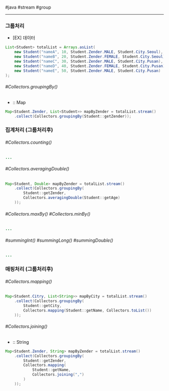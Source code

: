 #java \#stream \#group

---



### 그룹처리

- [EX] 데이터

```java
List<Student> totalList = Arrays.asList(
    new Student("nameA", 10, Student.Zender.MALE, Student.City.Seoul),
    new Student("nameB", 20, Student.Zender.FEMALE, Student.City.Seoul),
    new Student("nameC", 30, Student.Zender.MALE, Student.City.Pusan),
    new Student("nameD", 40, Student.Zender.FEMALE, Student.City.Pusan),
    new Student("nameE", 50, Student.Zender.MALE, Student.City.Pusan)
);
```



###### #Collectors.groupingBy()

 - :: Map

```java
Map<Student.Zender, List<Student>> mapByZender = totalList.stream()
    .collect(Collectors.groupingBy(Student::getZender));
```



### 집계처리 (그룹처리후)

###### #Collectors.counting()
```java
...
```



###### #Collectors.averagingDouble()

```java
Map<Student, Double> mapByZender = totalList.stream()
    .collect(Collectors.groupingBy(
    	Student::getZender,
        Collectors.averagingDouble(Student::getAge)
    ));
```



###### #Collectors.maxBy() #Collectors.minBy()

```java
...
```



###### #summingInt() #summingLong() #summingDouble()

```java
...
```



### 매핑처리 (그룹처리후)

###### #Collectors.mapping()

```java
Map<Student.Citry, List<String>> mapByCity = totalList.stream()
    .collect(Collectors.groupingBy(
    	Student::getCity,
        Collectors.mapping(Student::getName, Collectors.toList())
    ));
```



###### #Collectors.joining()

- :: String

```java
Map<Student.Zender, String> mapByZender = totalList.stream()
    .collect(Collectors.groupingBy(
    	Student::getZender,
        Collectors.mapping(
        	Student::getName,
            Collectors.joining(",")
        )
    ));
```









